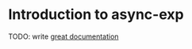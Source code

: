 # Introduction to async-exp

TODO: write [great documentation](http://jacobian.org/writing/great-documentation/what-to-write/)
